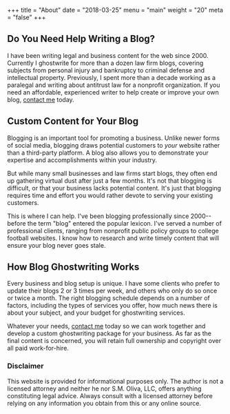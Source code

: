 +++
title = "About"
date = "2018-03-25"
menu = "main"
weight = "20"
meta = "false"
+++

## Do You Need Help Writing a Blog?

I have been writing legal and business content for the web since 2000. Currently I ghostwrite for more than a dozen law firm blogs, covering subjects from personal injury and bankruptcy to criminal defense and intellectual property. Previously, I spent more than a decade working as a paralegal and writing about antitrust law for a nonprofit organization. If you need an affordable, experienced writer to help create or improve your own blog, [contact me](/contact/) today.

## Custom Content for Your Blog

Blogging is an important tool for promoting a business. Unlike newer forms of social media, blogging draws potential customers to *your* website rather than a third-party platform. A blog also allows you to demonstrate your expertise and accomplishments within your industry.

But while many small businesses and law firms start blogs, they often end up gathering virtual dust after just a few months. It's not that blogging is difficult, or that your business lacks potential content. It's just that blogging requires time and effort you would rather devote to serving your existing customers.

This is where I can help. I've been blogging professionally since 2000--before the term "blog" entered the popular lexicon. I've served a number of professional clients, ranging from nonprofit public policy groups to college football websites. I know how to research and write timely content that will ensure your blog never goes stale.

## How Blog Ghostwriting Works

Every business and blog setup is unique. I have some clients who prefer to update their blogs 2 or 3 times per week, and others who only do so once or twice a month. The right blogging schedule depends on a number of factors, including the types of services you offer, how much news there is about your subject, and your budget for ghostwriting services.

Whatever your needs, [contact me](/contact/) today so we can work together and develop a custom ghostwriting package for your business. As far as the final content is concerned, you will retain full ownership and copyright over all paid work-for-hire.

### Disclaimer

This website is provided for informational purposes only. The author is not a licensed attorney and neither he nor S.M. Oliva, LLC, offers anything constituting legal advice. Always consult with a licensed attorney before relying on any information you obtain from this or any online source.
